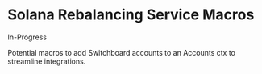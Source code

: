 # Solana Rebalancing Service Macros

In-Progress

Potential macros to add Switchboard accounts to an Accounts ctx to streamline integrations.

